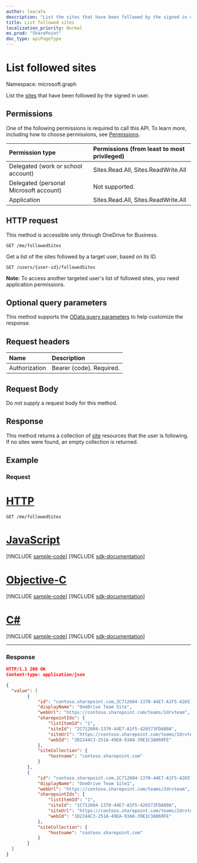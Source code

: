 ```yaml
---
author: learafa
description: "List the sites that have been followed by the signed in user."
title: List followed sites
localization_priority: Normal
ms.prod: "SharePoint"
doc_type: apiPageType
---
```

# List followed sites

Namespace: microsoft.graph

List the [sites](../resources/site.md) that have been followed by the signed in user.

## Permissions

One of the following permissions is required to call this API. To learn more, including how to choose permissions, see [Permissions](/graph/permissions-reference).

|Permission type      | Permissions (from least to most privileged)              |
|:--------------------|:---------------------------------------------------------|
|Delegated (work or school account) | Sites.Read.All, Sites.ReadWrite.All  |
|Delegated (personal Microsoft account) | Not supported.    |
|Application | Sites.Read.All, Sites.ReadWrite.All |

## HTTP request

This method is accessible only through OneDrive for Business.

<!-- { "blockType": "ignored" } -->

```http
GET /me/followedSites
```
Get a list of the sites followed by a target user, based on its ID.

```http
GET /users/{user-id}/followedSites
```
**Note:** To access another targeted user's list of followed sites, you need application permissions.

## Optional query parameters
This method supports the [OData query parameters](/graph/query_parameters) to help customize the response.

## Request headers

| Name      |Description|
|:----------|:----------|
| Authorization  | Bearer {code}. Required.|

## Request Body

Do not supply a request body for this method.

## Response

This method returns a collection of [site](../resources/site.md) resources that the user is following.
If no sites were found, an empty collection is returned.

## Example

### Request


# [HTTP](#tab/http)
<!-- { "blockType": "request", "name": "get-analytics" } -->

```msgraph-interactive
GET /me/followedSites
```
# [JavaScript](#tab/javascript)
[!INCLUDE [sample-code](../includes/snippets/javascript/get-analytics-javascript-snippets.md)]
[!INCLUDE [sdk-documentation](../includes/snippets/snippets-sdk-documentation-link.md)]

# [Objective-C](#tab/objc)
[!INCLUDE [sample-code](../includes/snippets/objc/get-analytics-objc-snippets.md)]
[!INCLUDE [sdk-documentation](../includes/snippets/snippets-sdk-documentation-link.md)]

# [C#](#tab/csharp)
[!INCLUDE [sample-code](../includes/snippets/csharp/get-analytics-csharp-snippets.md)]
[!INCLUDE [sdk-documentation](../includes/snippets/snippets-sdk-documentation-link.md)]

---


### Response
<!-- { "blockType": "response", "@odata.type": "Collection(microsoft.graph.site)", "truncated": true } -->

```json
HTTP/1.1 200 OK
Content-type: application/json

{
  "value": [
        {
            "id": "contoso.sharepoint.com,2C712604-1370-44E7-A1F5-426573FDA80A,2D2244C3-251A-49EA-93A8-39E1C3A060FE",
            "displayName": "OneDrive Team Site",
            "webUrl": "https://contoso.sharepoint.com/teams/1drvteam",
            "sharepointIds": {
                "listItemId": "1",
                "siteId": "2C712604-1370-44E7-A1F5-426573FDA80A",
                "siteUrl": "https://contoso.sharepoint.com/teams/1drvteam",
                "webId": "2D2244C3-251A-49EA-93A8-39E1C3A060FE"
            },
            "siteCollection": {
                "hostname": "contoso.sharepoint.com"
            }
        },
        {
            "id": "contoso.sharepoint.com,1C712604-1370-44E7-A1F5-426573FDA80A,1D2244C3-251A-49EA-93A8-39E1C3A060FE",
            "displayName": "OneDrive Team Site1",
            "webUrl": "https://contoso.sharepoint.com/teams/2drvteam",
            "sharepointIds": {
                "listItemId": "1",
                "siteId": "1C712604-1370-44E7-A1F5-426573FDA80A",
                "siteUrl": "https://contoso.sharepoint.com/teams/2drvteam",
                "webId": "1D2244C3-251A-49EA-93A8-39E1C3A060FE"
            },
            "siteCollection": {
                "hostname": "contoso.sharepoint.com"
            }
        }
  ]
}
```

<!--
{
  "type": "#page.annotation",
  "description": "List the sites a user is following.",
  "keywords": "site,onedrive.site,list followed sites, followedSites",
  "section": "documentation",
  "tocPath": "Sites/List followed sites",
  "suppressions": [
  ]
}
-->
